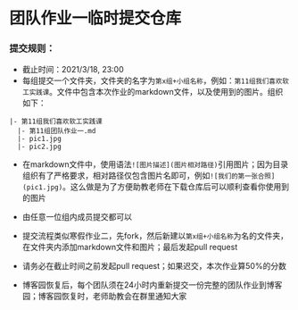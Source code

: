 # 团队作业一临时提交仓库

### 提交规则：
- 截止时间：2021/3/18, 23:00
- 每组提交一个文件夹，文件夹的名字为`第x组+小组名称`，例如：`第11组我们喜欢软工实践课`。文件中包含本次作业的markdown文件，以及使用到的图片。组织如下：

```
|- 第11组我们喜欢软工实践课
  |- 第11组团队作业一.md
  |- pic1.jpg
  |- pic2.jpg
```

- 在markdown文件中，使用语法`![图片描述](图片相对路径)`引用图片；因为目录组织有了严格要求，相对路径仅包含图片名即可，例如`![我们的第一张合照](pic1.jpg)`。这么做是为了方便助教老师在下载仓库后可以顺利查看你使用到的图片

- 由任意一位组内成员提交都可以
- 提交流程类似寒假作业二，先fork，然后新建以`第x组+小组名称`为名的文件夹，在文件夹内添加markdown文件和图片；最后发起pull request
- 请务必在截止时间之前发起pull request；如果迟交，本次作业算50%的分数
- 博客园恢复后，每个团队须在24小时内重新提交一份完整的团队作业到博客园；博客园恢复时，老师助教会在群里通知大家
